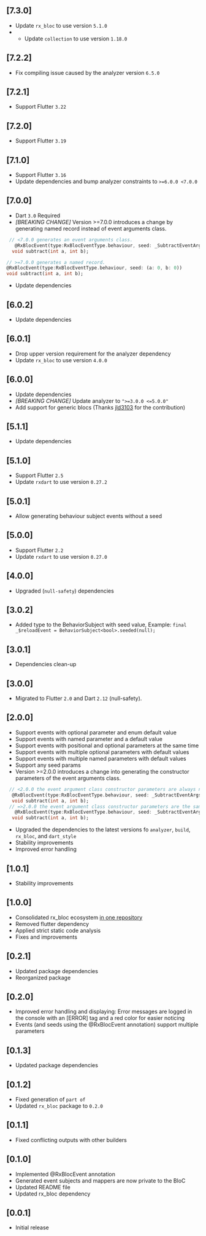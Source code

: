 ## [7.3.0]
* Update `rx_bloc` to use version `5.1.0`
* * Update `collection` to use version `1.18.0`

## [7.2.2]
* Fix compiling issue caused by the analyzer version `6.5.0`

## [7.2.1]
* Support Flutter `3.22`

## [7.2.0]
* Support Flutter `3.19`

## [7.1.0]
* Support Flutter `3.16`
* Update dependencies and bump analyzer constraints to `>=6.0.0 <7.0.0` 

## [7.0.0]
* Dart `3.0` Required
* _[BREAKING CHANGE]_ Version >=7.0.0 introduces a change by generating named record instead of event arguments class.
```dart
 // <7.0.0 generates an event arguments class.
   @RxBlocEvent(type:RxBlocEventType.behaviour, seed: _SubtractEventArgs(0, 0))
  void subtract(int a, int b);

// >=7.0.0 generates a named record.
@RxBlocEvent(type:RxBlocEventType.behaviour, seed: (a: 0, b: 0))
void subtract(int a, int b);
  ```
* Update dependencies

## [6.0.2]
* Update dependencies

## [6.0.1]
* Drop upper version requirement for the analyzer dependency
* Update `rx_bloc` to use version `4.0.0`

## [6.0.0]
* Update dependencies
* _[BREAKING CHANGE]_ Update analyzer to `">=3.0.0 <=5.0.0"`
* Add support for generic blocs (Thanks [jld3103](https://github.com/jld3103) for the contribution)

## [5.1.1]
* Update dependencies 

## [5.1.0] 
* Support Flutter `2.5`
* Update `rxdart` to use version `0.27.2`

## [5.0.1] 
* Allow generating behaviour subject events without a seed

## [5.0.0] 
* Support Flutter `2.2`
* Update `rxdart` to use version `0.27.0`

## [4.0.0] 
* Upgraded (`null-safety`) dependencies

## [3.0.2] 
* Added type to the BehaviorSubject with seed value, Example: `final _$reloadEvent = BehaviorSubject<bool>.seeded(null);`

## [3.0.1] 
* Dependencies clean-up

## [3.0.0]
* Migrated to Flutter `2.0` and Dart `2.12` (null-safety).

## [2.0.0] 
* Support events with optional parameter and enum default value
* Support events with named parameter and a default value
* Support events with positional and optional parameters at the same time
* Support events with multiple optional parameters with default values
* Support events with multiple named parameters with default values
* Support any seed params
* Version >=2.0.0 introduces a change into generating the constructor parameters of the event arguments class.
```dart
 // <2.0.0 the event argument class constructor parameters are always named.
  @RxBlocEvent(type:RxBlocEventType.behaviour, seed: _SubtractEventArgs(a:0, b:0))
  void subtract(int a, int b);
 // =>2.0.0 the event argument class constructor parameters are the same how they are defined for the event method.
   @RxBlocEvent(type:RxBlocEventType.behaviour, seed: _SubtractEventArgs(0, 0))
  void subtract(int a, int b);
  ```
 * Upgraded the dependencies to the latest versions fo `analyzer`, `build`, `rx_bloc`, and `dart_style`
 * Stability improvements
 * Improved error handling

## [1.0.1] 
* Stability improvements

## [1.0.0] 
* Consolidated rx_bloc ecosystem [in one repository](https://github.com/Prime-Holding/rx_bloc)
* Removed flutter dependency
* Applied strict static code analysis
* Fixes and improvements

## [0.2.1] 
* Updated package dependencies
* Reorganized package

## [0.2.0]

* Improved error handling and displaying:
  Error messages are logged in the console with an [ERROR] tag and a red color for easier noticing
* Events (and seeds using the @RxBlocEvent annotation) support multiple parameters

## [0.1.3] 

* Updated package dependencies

## [0.1.2]

* Fixed generation of `part of` 
* Updated `rx_bloc` package to `0.2.0`

## [0.1.1]

* Fixed conflicting outputs with other builders

## [0.1.0] 

* Implemented @RxBlocEvent annotation
* Generated event subjects and mappers are now private to the BloC
* Updated README file
* Updated rx_bloc dependency

## [0.0.1] 

* Initial release
